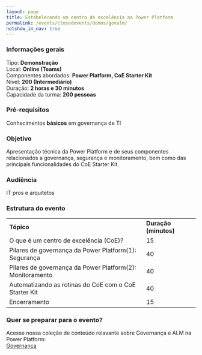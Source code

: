 ```yaml
---
layout: page
title: Estabelecendo um centro de excelência na Power Platform
permalink: /events/closedevents/demos/govalm/
notshow_in_nav: true
---
```


### Informações gerais

Tipo: **Demonstração**  
Local: **Online (Teams)**  
Componentes abordados: **Power Platform, CoE Starter Kit**  
Nível: **200 (Intermediário)**  
Duração: **2 horas e 30 minutos**  
Capacidade da turma: **200 pessoas**  

### Pré-requisitos

Conhecimentos **básicos** em governança de TI

### Objetivo

Apresentação técnica da Power Platform e de seus componentes relacionados a governança, segurança e monitoramento, bem como das principais funcionalidades do CoE Starter Kit.

### Audiência

IT pros e arquitetos

### Estrutura do evento

<table class="tablewborders">
<tbody align="left">
  <tr>
    <td><b>Tópico</b></td>
    <td><b>Duração (minutos)</b></td>
  </tr>
  <tr>
    <td>O que é um centro de excelência (CoE)?</td>
    <td>15</td>
  </tr>
  <tr>
    <td>Pilares de governança da Power Platform(1): Segurança</td>
    <td>40</td>
  </tr>
  <tr>
    <td>Pilares de governança da Power Platform(2): Monitoramento</td>
    <td>40</td>
  </tr>
  <tr>
    <td>Automatizando as rotinas do CoE com o CoE Starter Kit</td>
    <td>40</td>
  </tr>
  <tr>
    <td>Encerramento</td>
    <td>15</td>
  </tr>  
</tbody>
</table>

### Quer se preparar para o evento?

Acesse nossa coleção de conteúdo relavante sobre Governança e ALM na Power Platform:  
[Governança](../../../../getready/governance)
